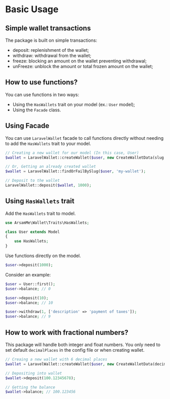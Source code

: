# Basic Usage

## Simple wallet transactions

The package is built on simple transactions:

- deposit: replenishment of the wallet;
- withdraw: withdrawal from the wallet;
- freeze: blocking an amount on the wallet preventing withdrawal;
- unFreeze: unblock the amount or total frozen amount on the wallet;

## How to use functions?

You can use functions in two ways:

- Using the `HasWallets` trait on your model (ex.: `User` model);
- Using the `Facade` class.

## Using Facade

You can use `LaravelWallet` facade to call functions directly without needing to add the `HasWallets` trait to your
model.

```php
// Creating a new wallet for our model (In this case, User)
$wallet = LaravelWallet::createWallet($user, new CreateWalletData(slug: 'my-wallet'));

// Or, Getting an already created wallet
$wallet = LaravelWallet::findOrFailBySlug($user, 'my-wallet');

// Deposit to the wallet
LaravelWallet::deposit($wallet, 1000);
```

## Using `HasWallets` trait

Add the `HasWallets` trait to model.

```php
use ArsamMe\Wallet\Traits\HasWallets;

class User extends Model
{
    use HasWallets;
}
```

Use functions directly on the model.

```php
$user->deposit(1000);
```

Consider an example:

```php
$user = User::first();
$user->balance; // 0

$user->deposit(10);
$user->balance; // 10

$user->withdraw(1, ['description' => 'payment of taxes']);
$user->balance; // 9
```

## How to work with fractional numbers?

This package will handle both integer and float numbers. You only need to set default `decimalPlaces` in the config file
or when creating wallet.

```php
// Creaing a new wallet with 6 decimal places
$wallet = LaravelWallet::createWallet($user, new CreateWalletData(decimalPlaces: 6));

// Depositing into wallet
$wallet->deposit(100.12345678);

// Getting the balance
$wallet->balance; // 100.123456
```